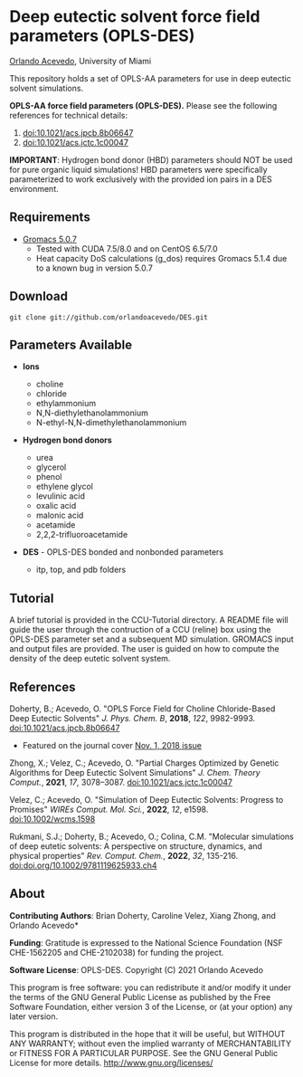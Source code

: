 Deep eutectic solvent force field parameters (OPLS-DES)
=================================================

[Orlando Acevedo](http://www.acevedoresearch.com), University of Miami

This repository holds a set of OPLS-AA parameters for use in deep eutectic solvent simulations. 

**OPLS-AA force field parameters (OPLS-DES).**
Please see the following references for technical details:
1. [doi:10.1021/acs.jpcb.8b06647](http://pubs.acs.org/doi/abs/10.1021/acs.jpcb.8b06647)
2. [doi:10.1021/acs.jctc.1c00047](http://pubs.acs.org/doi/abs/10.1021/acs.jctc.1c00047)

**IMPORTANT**: Hydrogen bond donor (HBD) parameters should NOT be used for pure organic liquid simulations! HBD parameters were specifically parameterized to work exclusively with the provided ion pairs in a DES environment.

Requirements
------------
* [Gromacs 5.0.7](http://www.gromacs.org/Downloads)
    * Tested with CUDA 7.5/8.0 and on CentOS 6.5/7.0
    * Heat capacity DoS calculations (g_dos) requires Gromacs 5.1.4 due to a known bug in version 5.0.7
    
Download
-----
```
git clone git://github.com/orlandoacevedo/DES.git
```

Parameters Available
--------------------
* **Ions**
    * choline
    * chloride
    * ethylammonium
    * N,N-diethylethanolammonium
    * N-ethyl-N,N-dimethylethanolammonium
* **Hydrogen bond donors**
    * urea
    * glycerol
    * phenol
    * ethylene glycol
    * levulinic acid
    * oxalic acid
    * malonic acid
    * acetamide
    * 2,2,2-trifluoroacetamide
    
* **DES** - OPLS-DES bonded and nonbonded parameters
    * itp, top, and pdb folders

Tutorial
--------
A brief tutorial is provided in the CCU-Tutorial directory. A README file will guide the user through the contruction of a CCU (reline) box using the OPLS-DES parameter set and a subsequent MD simulation. GROMACS input and output files are provided. The user is guided on how to compute the density of the deep eutetic solvent system.

References
----------
Doherty, B.; Acevedo, O. "OPLS Force Field for Choline Chloride-Based Deep Eutectic Solvents" *J. Phys. Chem. B*, **2018**, *122*, 9982-9993. [doi:10.1021/acs.jpcb.8b06647](http://pubs.acs.org/doi/abs/10.1021/acs.jpcb.8b06647)
* Featured on the journal cover [Nov. 1, 2018 issue](https://pubs.acs.org/toc/jpcbfk/122/43)

Zhong, X.; Velez, C.; Acevedo, O. "Partial Charges Optimized by Genetic Algorithms for Deep Eutectic Solvent Simulations" *J. Chem. Theory Comput.*, **2021**, *17*, 3078–3087. [doi:10.1021/acs.jctc.1c00047](https://pubs.acs.org/doi/abs/10.1021/acs.jctc.1c00047)

Velez, C.; Acevedo, O. "Simulation of Deep Eutectic Solvents: Progress to Promises" *WIREs Comput. Mol. Sci.*, **2022**, *12*, e1598. [doi:10.1002/wcms.1598](https://doi.org/10.1002/wcms.1598)

Rukmani, S.J.; Doherty, B.; Acevedo, O.; Colina, C.M. "Molecular simulations of deep eutetic solvents: A perspective on structure, dynamics, and physical properties" *Rev. Comput. Chem.*, **2022**, *32*, 135-216. [doi:doi.org/10.1002/9781119625933.ch4](https://doi.org/10.1002/9781119625933.ch4)

About
-----
**Contributing Authors**: Brian Doherty, Caroline Velez, Xiang Zhong, and Orlando Acevedo*

**Funding**: Gratitude is expressed to the National Science Foundation (NSF CHE-1562205 and CHE-2102038) for funding the project.

**Software License**:
OPLS-DES.
Copyright (C) 2021 Orlando Acevedo

This program is free software: you can redistribute it and/or modify
it under the terms of the GNU General Public License as published by
the Free Software Foundation, either version 3 of the License, or
(at your option) any later version.

This program is distributed in the hope that it will be useful,
but WITHOUT ANY WARRANTY; without even the implied warranty of
MERCHANTABILITY or FITNESS FOR A PARTICULAR PURPOSE.  See the
GNU General Public License for more details. <http://www.gnu.org/licenses/>
